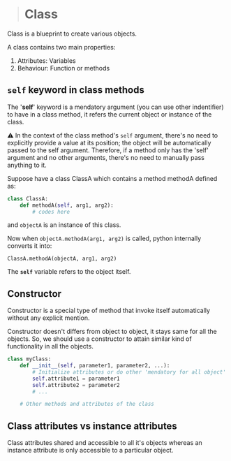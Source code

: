 > # Class

Class is a blueprint to create various objects. 

A class contains two main properties: 
1. Attributes: Variables 
2. Behaviour: Function or methods

## ```self``` keyword in class methods
The '**self**' keyword is a mendatory argument (you can use other indentifier) to have in a class method, it refers the current object or instance of the class. 

⚠️ In the context of the class method's ```self``` argument, there's no need to explicitly provide a value at its position; the object will be automatically passed to the self argument. Therefore, if a method only has the 'self' argument and no other arguments, there's no need to manually pass anything to it.

Suppose have a class ClassA which contains a method methodA defined as:
```python 
class ClassA:
    def methodA(self, arg1, arg2):
        # codes here
```
and ```objectA``` is an instance of this class.

Now when ```objectA.methodA(arg1, arg2)``` is called, python internally converts it into:

```ClassA.methodA(objectA, arg1, arg2)```  

The **```self```** variable refers to the object itself.

## Constructor

Constructor is a special type of method that invoke itself automatically without any explicit mention.

Constructor doesn't differs from object to object, it stays same for all the objects. So, we should use a constructor to attain similar kind of functionality in all the objects. 

```python 
class myClass:
    def __init__(self, parameter1, parameter2, ...):
        # Initialize attributes or do other 'mendatory for all object' works here
        self.attribute1 = parameter1
        self.attribute2 = parameter2
        # ...

    # Other methods and attributes of the class
```

## Class attributes vs instance attributes
Class attributes shared and accessible to all it's objects whereas an instance attribute is only accessible to a particular object.